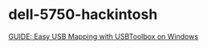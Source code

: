 # dell-5750-hackintosh

[GUIDE: Easy USB Mapping with USBToolbox on Windows](https://www.reddit.com/r/hackintosh/comments/ta1ef4/guide_easy_usb_mapping_with_usbtoolbox_on_windows/)

